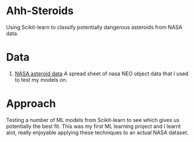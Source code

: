 # Ahh-Steroids
Using Scikit-learn to classify potentially dangerous asteroids from NASA data.

# Data

1. [NASA asteroid data](nasa.csv) A spread sheet of nasa NEO object data that I used to test my models on.

# Approach

Testing a number of ML models from Scikit-learn to see which gives us potentially the best fit. This was my first ML learning project and I learnt alot, really enjoyable applying these techniques to an actual NASA dataset. 
